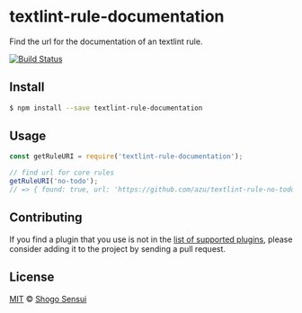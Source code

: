 # textlint-rule-documentation

Find the url for the documentation of an textlint rule.

[![Build Status](https://travis-ci.org/1000ch/textlint-rule-documentation.svg?branch=master)](https://travis-ci.org/1000ch/textlint-rule-documentation)

## Install

```bash
$ npm install --save textlint-rule-documentation
```

## Usage

```javascript
const getRuleURI = require('textlint-rule-documentation');

// find url for core rules
getRuleURI('no-todo');
// => { found: true, url: 'https://github.com/azu/textlint-rule-no-todo' }
```

## Contributing

If you find a plugin that you use is not in the [list of supported plugins](./plugins.json), please consider adding it to the project by sending a pull request.

## License

[MIT](https://1000ch.mit-license.org) © [Shogo Sensui](https://github.com/1000ch)

